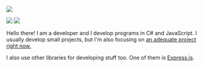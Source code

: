 [![](https://img.shields.io/badge/see-jsonsummarizer-yellow)](https://www.github.com/KaanGaming/jsonsummarizer)

![](https://img.shields.io/badge/i%20code%20in-c%23-purple) ![](https://img.shields.io/badge/i%20code%20in-javascript-yellow)

Hello there! I am a developer and I develop programs in C# and JavaScript. I usually develop small projects, but I'm also focusing on [an adequate project right now.](https://www.github.com/KaanGaming/jsonsummarizer)

I also use other libraries for developing stuff too. One of them is [Express.js](http://expressjs.com/).
